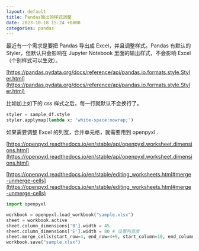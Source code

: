 ```yaml
---
layout: default
title: Pandas输出的样式调整
date: 2023-10-18 15:24 +0800
categories: pandas
---
```


最近有一个需求是要把 Pandas 导出成 Excel，并且调整样式。Pandas 有默认的 Styler，但默认只会影响在 Jupyter Notebook 里面的输出样式，不会影响 Excel（个别样式可以生效）。

[https://pandas.pydata.org/docs/reference/api/pandas.io.formats.style.Styler.html](https://pandas.pydata.org/docs/reference/api/pandas.io.formats.style.Styler.html)

比如加上如下的 css 样式之后，每一行就默认不会换行了。

```python
styler = sample_df.style
styler.applymap(lambda x: 'white-space:nowrap;')
```

如果需要调整 Excel 的列宽，合并单元格，就需要用到 openpyxl .

[https://openpyxl.readthedocs.io/en/stable/api/openpyxl.worksheet.dimensions.html](https://openpyxl.readthedocs.io/en/stable/api/openpyxl.worksheet.dimensions.html)

[https://openpyxl.readthedocs.io/en/stable/editing_worksheets.html#merge-unmerge-cells](https://openpyxl.readthedocs.io/en/stable/editing_worksheets.html#merge-unmerge-cells)

```python
import openpyxl

workbook = openpyxl.load_workbook("sample.xlsx")
sheet = workbook.active
sheet.column_dimensions['B'].width = 45
sheet.column_dimensions['E'].width = 80 # 设置列宽度
sheet.merge_cells(start_row=4, end_row=4+9, start_column=10, end_column=10) # 合并单元格
workbook.save("sample.xlsx")
```
